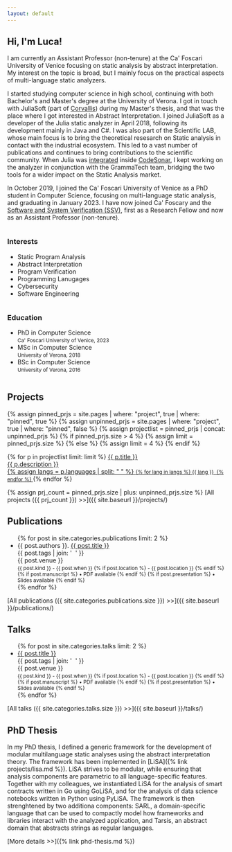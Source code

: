```yaml
---
layout: default
---
```


## Hi, I'm Luca!

I am currently an Assistant Professor (non-tenure) at the Ca' Foscari University of Venice focusing on static analysis by abstract interpretation. My interest on the topic is broad, but I mainly focus on the practical aspects of multi-language static analyzers.

I started studying computer science in high school, continuing with both Bachelor's and Master's degree at the University of Verona. I got in touch with JuliaSoft (part of [Corvallis](http://www.corvallis.it/)) during my Master's thesis, and that was the place where I got interested in Abstract Interpretation. I joined JuliaSoft as a developer of the Julia static analyzer in April 2018, following its development mainly in Java and C#. I was also part of the Scientific LAB, whose main focus is to bring the theoretical resesarch on Static analysis in contact with the industrial ecosystem. This led to a vast number of publications and continues to bring contributions to the scientific community. When Julia was [integrated](https://news.grammatech.com/grammatech-acquires-juliasoft) inside [CodeSonar](https://www.grammatech.com/codesonar-cc), I kept working on the analyzer in conjunction with the GrammaTech team, bridging the two tools for a wider impact on the Static Analysis market.

In October 2019, I joined the Ca' Foscari University of Venice as a PhD student in Computer Science, focusing on multi-language static analysis, and graduating in January 2023. I have now joined Ca' Foscary and the [Software and System Verification (SSV)](https://ssv.dais.unive.it/), first as a Research Fellow and now as an Assistant Professor (non-tenure).

<div class="row">
	<div class="column">
		<h3>Interests</h3>
		<ul class="fa-ul">
			<li><span class="fa-li"><i class="fas fa-crosshairs"></i></span>Static Program Analysis</li>
			<li><span class="fa-li"><i class="fas fa-crosshairs"></i></span>Abstract Interpretation</li>
			<li><span class="fa-li"><i class="fas fa-crosshairs"></i></span>Program Verification</li>
			<li><span class="fa-li"><i class="fas fa-crosshairs"></i></span>Programming Lanugages</li>
			<li><span class="fa-li"><i class="fas fa-crosshairs"></i></span>Cybersecurity</li>
			<li><span class="fa-li"><i class="fas fa-crosshairs"></i></span>Software Engineering</li>
		</ul>
	</div>
	<div class="column">
		<h3>Education</h3>
		<ul class="fa-ul">
			<li><span class="fa-li"><i class="fas fa-user-graduate"></i></span>PhD in Computer Science<br/><small>Ca' Foscari University of Venice, 2023</small></li>
			<li><span class="fa-li"><i class="fas fa-user-graduate"></i></span>MSc in Computer Science<br/><small>University of Verona, 2018</small></li>
			<li><span class="fa-li"><i class="fas fa-user-graduate"></i></span>BSc in Computer Science<br/><small>University of Verona, 2016</small></li>
		</ul>
	</div>
</div>

## Projects

{% assign pinned_prjs = site.pages | where: "project", true | where: "pinned", true %}
{% assign unpinned_prjs = site.pages | where: "project", true | where: "pinned", false %}
{% assign projectlist = pinned_prjs | concat: unpinned_prjs %}
{% if pinned_prjs.size > 4 %}
	{% assign limit = pinned_prjs.size %}
{% else %}
	{% assign limit = 4 %}
{% endif %}

<div class="project-box-wrapper">
{% for p in projectlist limit: limit %}
	<a href="{{ p.url }}" class="project-box">
		<i class="fas fa-laptop-code"></i> <span>{{ p.title }}</span><br/>
		<venue>{{ p.description }}</venue><br/>
		{% assign langs = p.languages | split: " " %}
		<small>
		{% for lang in langs %}
			<span class="language-dot {{ lang | downcase }}-dot"></span> {{ lang }}&nbsp;
		{% endfor %}
		</small>
	</a>
{% endfor %}
</div>
<p/>


{% assign prj_count = pinned_prjs.size | plus: unpinned_prjs.size %}
[All projects ({{ prj_count }}) >>]({{ site.baseurl }}/projects/)

## Publications

<ul class="fa-ul">
{% for post in site.categories.publications limit: 2 %}
	<li>
		<span class="fa-li"><i class="fas fa-book-open"></i></span>
		{{ post.authors }}. <a href="{{ post.url }}">{{ post.title }}</a><br/>
		<a class="topic">{{ post.tags | join: '</a>&nbsp;&nbsp;<a class="topic">' }}</a><br/>
		<venue>{{ post.venue }}</venue><br/>
		<small>{{ post.kind }} - {{ post.when }}
		{% if post.location %}
			- {{ post.location }}
		{% endif %}
		{% if post.manuscript %}
			• <i class="fas fa-file-pdf"></i> PDF available
		{% endif %}
		{% if post.presentation %}
			• <i class="fas fa-file-powerpoint"></i> Slides available
		{% endif %}
		</small>
	</li>
{% endfor %}
</ul>

[All publications ({{ site.categories.publications.size }}) >>]({{ site.baseurl }}/publications/)

## Talks

<ul class="fa-ul">
{% for post in site.categories.talks limit: 2 %}
	<li>
		<span class="fa-li"><i class="fas fa-calendar-alt"></i></span>
		<a href="{{ post.url }}">{{ post.title }}</a><br/>
		<a class="topic">{{ post.tags | join: '</a>&nbsp;&nbsp;<a class="topic">' }}</a><br/>
		<venue>{{ post.venue }}</venue><br/>
		<small>{{ post.kind }} - {{ post.when }}
		{% if post.location %}
			- {{ post.location }}
		{% endif %}
		{% if post.manuscript %}
			• <i class="fas fa-file-pdf"></i> PDF available
		{% endif %}
		{% if post.presentation %}
			• <i class="fas fa-file-powerpoint"></i> Slides available
		{% endif %}
		</small>
	</li>
{% endfor %}
</ul>


[All talks ({{ site.categories.talks.size }}) >>]({{ site.baseurl }}/talks/)

## PhD Thesis

In my PhD thesis, I defined a generic framework for the development of modular multilanguage static analyses using the abstract interpretation theory. The framework has been implemented in [LiSA]({% link projects/lisa.md %}). LiSA strives to be modular, while ensuring that analysis components are parametric to all language-specific features. Together with my colleagues, we instantiated LiSA for the analysis of smart contracts written in Go using GoLiSA, and for the analysis of data science notebooks written in Python using PyLiSA. The framework is then strenghtened by two additiona components: SARL, a domain-specific language that can be used to compactly model how frameworks and libraries interact with the analyzed application, and Tarsis, an abstract domain that abstracts strings as regular languages.

[More details >>]({% link phd-thesis.md %})
